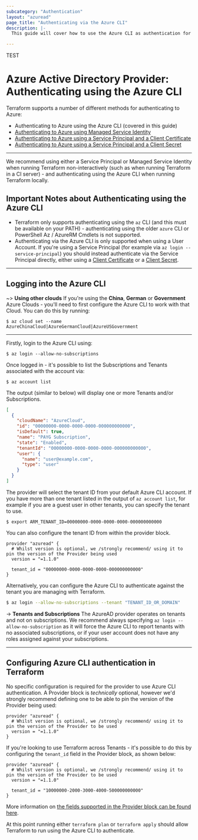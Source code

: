 ```yaml
---
subcategory: "Authentication"
layout: "azuread"
page_title: "Authenticating via the Azure CLI"
description: |-
  This guide will cover how to use the Azure CLI as authentication for the Azure Active Directory Provider.

---
```


TEST

# Azure Active Directory Provider: Authenticating using the Azure CLI

Terraform supports a number of different methods for authenticating to Azure:

* Authenticating to Azure using the Azure CLI (covered in this guide)
* [Authenticating to Azure using Managed Service Identity](managed_service_identity.html)
* [Authenticating to Azure using a Service Principal and a Client Certificate](service_principal_client_certificate.html)
* [Authenticating to Azure using a Service Principal and a Client Secret](service_principal_client_secret.html)

---

We recommend using either a Service Principal or Managed Service Identity when running Terraform non-interactively (such as when running Terraform in a CI server) - and authenticating using the Azure CLI when running Terraform locally.

## Important Notes about Authenticating using the Azure CLI

* Terraform only supports authenticating using the `az` CLI (and this must be available on your PATH) - authenticating using the older `azure` CLI or PowerShell Az / AzureRM Cmdlets is not supported.
* Authenticating via the Azure CLI is only supported when using a User Account. If you're using a Service Principal (for example via `az login --service-principal`) you should instead authenticate via the Service Principal directly, either using a [Client Certificate](service_principal_client_certificate.html) or a [Client Secret](service_principal_client_secret.html).

---

## Logging into the Azure CLI

~> **Using other clouds** If you're using the **China**, **German** or **Government** Azure Clouds - you'll need to first configure the Azure CLI to work with that Cloud.  You can do this by running:

```shell
$ az cloud set --name AzureChinaCloud|AzureGermanCloud|AzureUSGovernment
```

---

Firstly, login to the Azure CLI using:

```shell
$ az login --allow-no-subscriptions
```

Once logged in - it's possible to list the Subscriptions and Tenants associated with the account via:

```shell
$ az account list
```

The output (similar to below) will display one or more Tenants and/or Subscriptions.

```json
[
  {
    "cloudName": "AzureCloud",
    "id": "00000000-0000-0000-0000-000000000000",
    "isDefault": true,
    "name": "PAYG Subscription",
    "state": "Enabled",
    "tenantId": "00000000-0000-0000-0000-000000000000",
    "user": {
      "name": "user@example.com",
      "type": "user"
    }
  }
]
```

The provider will select the tenant ID from your default Azure CLI account. If you have more than one tenant listed in the output of `az account list`, for example if you are a guest user in other tenants, you can specify the tenant to use.

```shell
$ export ARM_TENANT_ID=00000000-0000-0000-0000-000000000000
```

You can also configure the tenant ID from within the provider block.

```hcl
provider "azuread" {
  # Whilst version is optional, we /strongly recommend/ using it to pin the version of the Provider being used
  version = "=1.1.0"

  tenant_id = "00000000-0000-0000-0000-000000000000"
}
```

Alternatively, you can configure the Azure CLI to authenticate against the tenant you are managing with Terraform.

```bash
$ az login --allow-no-subscriptions --tenant "TENANT_ID_OR_DOMAIN"
```

-> **Tenants and Subscriptions** The AzureAD provider operates on tenants and not on subscriptions. We recommend always specifying `az login --allow-no-subscription` as it will force the Azure CLI to report tenants with no associated subscriptions, or if your user account does not have any roles assigned against your subscriptions.

---

## Configuring Azure CLI authentication in Terraform

No specific configuration is required for the provider to use Azure CLI authentication. A Provider block is _technically_ optional, however we'd strongly recommend defining one to be able to pin the version of the Provider being used:

```hcl
provider "azuread" {
  # Whilst version is optional, we /strongly recommend/ using it to pin the version of the Provider to be used
  version = "=1.1.0"
}
```

If you're looking to use Terraform across Tenants - it's possible to do this by configuring the `tenant_id` field in the Provider block, as shown below:

```hcl
provider "azuread" {
  # Whilst version is optional, we /strongly recommend/ using it to pin the version of the Provider to be used
  version = "=1.1.0"

  tenant_id = "10000000-2000-3000-4000-500000000000"
}
```

More information on [the fields supported in the Provider block can be found here](../index.html#argument-reference).

At this point running either `terraform plan` or `terraform apply` should allow Terraform to run using the Azure CLI to authenticate.
